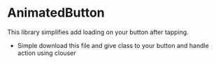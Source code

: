 # AnimatedButton


This library simplifies add loading on your button after tapping. 
- Simple download this file and give class to your button and handle action using clouser

